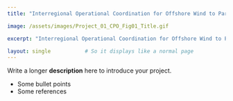 ```yaml
---
title: "Interregional Operational Coordination for Offshore Wind to Participate in Multiple Regional Markets"

image: /assets/images/Project_01_CPO_Fig01_Title.gif

excerpt: "Interregional Operational Coordination for Offshore Wind to Participate in Multiple Regional Markets"

layout: single           # So it displays like a normal page
---
```

Write a longer **description** here to introduce your project.

- Some bullet points
- Some references
